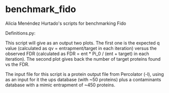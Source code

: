 # benchmark_fido
Alicia Menéndez Hurtado's scripts for benchmarking Fido

Definitions.py:

This script will give as an output two plots. 
The first one is the expected q value (calculated as qv = entrapment/target in each iteration) 
versus the observed FDR (calculated as FDR = ent * Pi_0 / (ent + target) in each iteration). 
The second plot gives back the number of target proteins found vs the FDR. 

The input file for this script is a protein output file from Percolator (-l), using as an input for it 
the ups database (with ~50 proteins) plus a contaminants database with a mimic entrapment of ~450 proteins.


